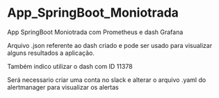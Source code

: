 # App_SpringBoot_Moniotrada
App SpringBoot Moniotrada com Prometheus e dash Grafana

Arquivo .json referente ao dash criado e pode ser usado para visualizar alguns resultados a aplicação.

Também indico utilizar o dash com ID 11378

Será necessario criar uma conta no slack e alterar o arquivo .yaml do alertmanager para visualizar os alertas

